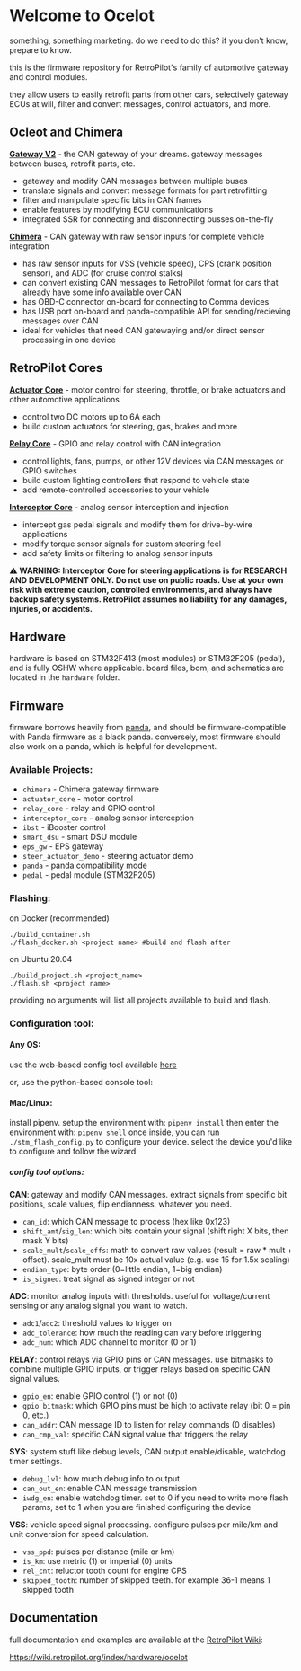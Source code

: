 # Welcome to Ocelot
something, something marketing. do we need to do this? if you don't know, prepare to know.

this is the firmware repository for RetroPilot's family of automotive gateway and control modules.

they allow users to easily retrofit parts from other cars, selectively gateway ECUs at will, filter and convert messages, control actuators, and more.

## Ocleot and Chimera

**[Gateway V2](https://shop.retropilot.org/product/gateway-v2/)** - the CAN gateway of your dreams. gateway messages between buses, retrofit parts, etc.
- gateway and modify CAN messages between multiple buses
- translate signals and convert message formats for part retrofitting
- filter and manipulate specific bits in CAN frames
- enable features by modifying ECU communications
- integrated SSR for connecting and disconnecting busses on-the-fly

**[Chimera](https://shop.retropilot.org/product/chimera/)** - CAN gateway with raw sensor inputs for complete vehicle integration
- has raw sensor inputs for VSS (vehicle speed), CPS (crank position sensor), and ADC (for cruise control stalks)
- can convert existing CAN messages to RetroPilot format for cars that already have some info available over CAN
- has OBD-C connector on-board for connecting to Comma devices
- has USB port on-board and panda-compatible API for sending/recieving messages over CAN
- ideal for vehicles that need CAN gatewaying and/or direct sensor processing in one device

## RetroPilot Cores

**[Actuator Core](https://shop.retropilot.org/product/actuator-core/)** - motor control for steering, throttle, or brake actuators and other automotive applications
- control two DC motors up to 6A each
- build custom actuators for steering, gas, brakes and more

**[Relay Core](https://shop.retropilot.org/product/relay-core/)** - GPIO and relay control with CAN integration
- control lights, fans, pumps, or other 12V devices via CAN messages or GPIO switches
- build custom lighting controllers that respond to vehicle state
- add remote-controlled accessories to your vehicle

**[Interceptor Core](https://shop.retropilot.org/product/interceptor-core/)** - analog sensor interception and injection
- intercept gas pedal signals and modify them for drive-by-wire applications
- modify torque sensor signals for custom steering feel
- add safety limits or filtering to analog sensor inputs

**⚠️ WARNING: Interceptor Core for steering applications is for RESEARCH AND DEVELOPMENT ONLY. Do not use on public roads. Use at your own risk with extreme caution, controlled environments, and always have backup safety systems. RetroPilot assumes no liability for any damages, injuries, or accidents.**

## Hardware
hardware is based on STM32F413 (most modules) or STM32F205 (pedal), and is fully OSHW where applicable. board files, bom, and schematics are located in the `hardware` folder.

## Firmware
firmware borrows heavily from [panda](https://github.com/commaai/panda), and should be firmware-compatible with Panda firmware as a black panda. conversely, most firmware should also work on a panda, which is helpful for development.

### Available Projects:
- `chimera` - Chimera gateway firmware
- `actuator_core` - motor control
- `relay_core` - relay and GPIO control  
- `interceptor_core` - analog sensor interception
- `ibst` - iBooster control
- `smart_dsu` - smart DSU module
- `eps_gw` - EPS gateway
- `steer_actuator_demo` - steering actuator demo
- `panda` - panda compatibility mode
- `pedal` - pedal module (STM32F205)

### Flashing:

on Docker (recommended) 
```
./build_container.sh
./flash_docker.sh <project name> #build and flash after
```

on Ubuntu 20.04
```
./build_project.sh <project_name>
./flash.sh <project name>
```

providing no arguments will list all projects available to build and flash.

### Configuration tool:

#### Any OS:
use the web-based config tool available [here](https://coreconfig.retropilot.org/)

or, use the python-based console tool:

#### Mac/Linux:
install pipenv. setup the environment with:
`pipenv install` 
then enter the environment with:
`pipenv shell`
once inside, you can run `./stm_flash_config.py` to configure your device. select the device you'd like to configure and follow the wizard.

##### config tool options:

**CAN**: gateway and modify CAN messages. extract signals from specific bit positions, scale values, flip endianness, whatever you need.
- `can_id`: which CAN message to process (hex like 0x123)
- `shift_amt`/`sig_len`: which bits contain your signal (shift right X bits, then mask Y bits)
- `scale_mult`/`scale_offs`: math to convert raw values (result = raw * mult + offset). scale_mult must be 10x actual value (e.g. use 15 for 1.5x scaling)
- `endian_type`: byte order (0=little endian, 1=big endian)
- `is_signed`: treat signal as signed integer or not

**ADC**: monitor analog inputs with thresholds. useful for voltage/current sensing or any analog signal you want to watch.
- `adc1`/`adc2`: threshold values to trigger on
- `adc_tolerance`: how much the reading can vary before triggering
- `adc_num`: which ADC channel to monitor (0 or 1)

**RELAY**: control relays via GPIO pins or CAN messages. use bitmasks to combine multiple GPIO inputs, or trigger relays based on specific CAN signal values.
- `gpio_en`: enable GPIO control (1) or not (0)
- `gpio_bitmask`: which GPIO pins must be high to activate relay (bit 0 = pin 0, etc.)
- `can_addr`: CAN message ID to listen for relay commands (0 disables)
- `can_cmp_val`: specific CAN signal value that triggers the relay

**SYS**: system stuff like debug levels, CAN output enable/disable, watchdog timer settings.
- `debug_lvl`: how much debug info to output
- `can_out_en`: enable CAN message transmission
- `iwdg_en`: enable watchdog timer. set to 0 if you need to write more flash params, set to 1 when you are finished configuring the device

**VSS**: vehicle speed signal processing. configure pulses per mile/km and unit conversion for speed calculation.
- `vss_ppd`: pulses per distance (mile or km)
- `is_km`: use metric (1) or imperial (0) units
- `rel_cnt`: reluctor tooth count for engine CPS
- `skipped_tooth`: number of skipped teeth. for example 36-1 means 1 skipped tooth


## Documentation
full documentation and examples are available at the [RetroPilot Wiki](https://wiki.retropilot.org/index/hardware/ocelot):

https://wiki.retropilot.org/index/hardware/ocelot
